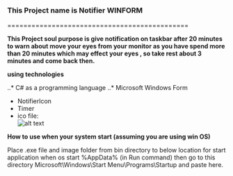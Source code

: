 ### This Project name is Notifier WINFORM
=============================================

**This Project soul purpose is give notification on taskbar after 20 minutes to warn about move your eyes from your monitor as you have spend more than 20 minutes which may effect your eyes , so take rest about 3 minutes and come back then.**


**__using technologies__**

..* C# as a programming language
..* Microsoft Windows Form 
  * NotifierIcon
  * Timer
  * ico file:  
  ![alt text](https://github.com/humayoun007/Notifier_WinForm/tree/master/NotifierApp/bin/Debug/image/notification.jpg "Notifier Logo")
  

  

**__How to use when your system start (assuming you are using win OS)__**

Place .exe file and image folder from bin directory to below location for start application when os start
%AppData% (in Run command) then go to this directory  Microsoft\Windows\Start Menu\Programs\Startup and paste here.


